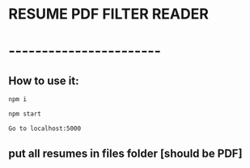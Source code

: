 # RESUME PDF FILTER READER 
# -----------------------
## How to use it:
```sh
npm i
```
```sh
npm start
```
```sh
Go to localhost:5000
```
## put all resumes in files folder [should be PDF]
